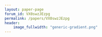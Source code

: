 ```yaml
---
layout: paper-page
forum_id: VX0swzJEzpg
permalink: /papers/VX0swzJEzpg
header:
    image_fullwidth: "generic-gradient.png"
---
```

    